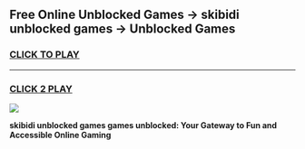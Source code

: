 
## Free Online Unblocked Games → skibidi unblocked games → Unblocked Games
<h3>
<a href="https://premium.freeplayer.one?title=skibidi_unblocked_games&ref=21F">CLICK TO PLAY</a></h3>
<hr>

<h3>
<a href="https://premium.freeplayer.one?title=skibidi_unblocked_games&ref=21F">CLICK 2 PLAY</a>
  
</h3>

<a href="https://premium.freeplayer.one?title=skibidi_unblocked_games&ref=21F/"><img src="https://clearcache.store/games.png"></a>


**skibidi unblocked games games unblocked: Your Gateway to Fun and Accessible Online Gaming**

